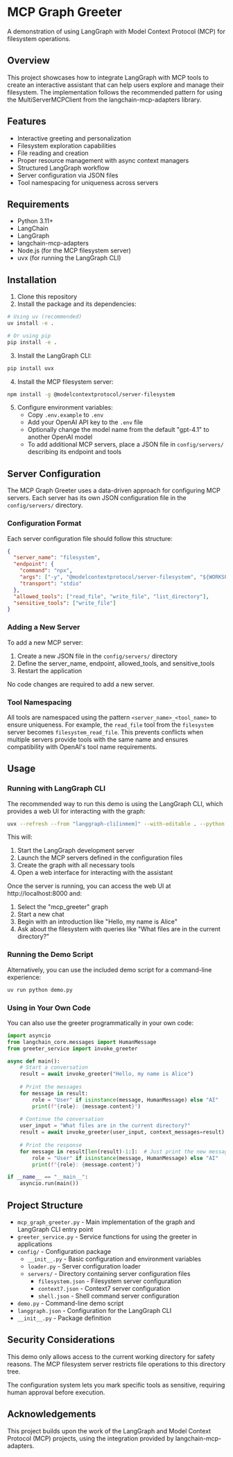 # MCP Graph Greeter

A demonstration of using LangGraph with Model Context Protocol (MCP) for filesystem operations.

## Overview

This project showcases how to integrate LangGraph with MCP tools to create an interactive assistant that can help users explore and manage their filesystem. The implementation follows the recommended pattern for using the MultiServerMCPClient from the langchain-mcp-adapters library.

## Features

- Interactive greeting and personalization
- Filesystem exploration capabilities
- File reading and creation
- Proper resource management with async context managers
- Structured LangGraph workflow
- Server configuration via JSON files
- Tool namespacing for uniqueness across servers

## Requirements

- Python 3.11+
- LangChain
- LangGraph
- langchain-mcp-adapters
- Node.js (for the MCP filesystem server)
- uvx (for running the LangGraph CLI)

## Installation

1. Clone this repository
2. Install the package and its dependencies:

```bash
# Using uv (recommended)
uv install -e .

# Or using pip
pip install -e .
```

3. Install the LangGraph CLI:

```bash
pip install uvx
```

4. Install the MCP filesystem server:

```bash
npm install -g @modelcontextprotocol/server-filesystem
```

5. Configure environment variables:
   - Copy `.env.example` to `.env`
   - Add your OpenAI API key to the `.env` file
   - Optionally change the model name from the default "gpt-4.1" to another OpenAI model
   - To add additional MCP servers, place a JSON file in `config/servers/` describing its endpoint and tools

## Server Configuration

The MCP Graph Greeter uses a data-driven approach for configuring MCP servers. Each server has its own JSON configuration file in the `config/servers/` directory.

### Configuration Format

Each server configuration file should follow this structure:

```json
{
  "server_name": "filesystem",
  "endpoint": {
    "command": "npx",
    "args": ["-y", "@modelcontextprotocol/server-filesystem", "${WORKSPACE_DIR}"],
    "transport": "stdio"
  },
  "allowed_tools": ["read_file", "write_file", "list_directory"],
  "sensitive_tools": ["write_file"]
}
```

### Adding a New Server

To add a new MCP server:

1. Create a new JSON file in the `config/servers/` directory
2. Define the server_name, endpoint, allowed_tools, and sensitive_tools
3. Restart the application

No code changes are required to add a new server.

### Tool Namespacing

All tools are namespaced using the pattern `<server_name>_<tool_name>` to ensure uniqueness. For example, the `read_file` tool from the `filesystem` server becomes `filesystem_read_file`. This prevents conflicts when multiple servers provide tools with the same name and ensures compatibility with OpenAI's tool name requirements.

## Usage

### Running with LangGraph CLI

The recommended way to run this demo is using the LangGraph CLI, which provides a web UI for interacting with the graph:

```bash
uvx --refresh --from "langgraph-cli[inmem]" --with-editable . --python 3.11 langgraph dev --allow-blocking
```

This will:
1. Start the LangGraph development server
2. Launch the MCP servers defined in the configuration files
3. Create the graph with all necessary tools
4. Open a web interface for interacting with the assistant

Once the server is running, you can access the web UI at http://localhost:8000 and:
1. Select the "mcp_greeter" graph
2. Start a new chat
3. Begin with an introduction like "Hello, my name is Alice"
4. Ask about the filesystem with queries like "What files are in the current directory?"

### Running the Demo Script

Alternatively, you can use the included demo script for a command-line experience:

```bash
uv run python demo.py
```

### Using in Your Own Code

You can also use the greeter programmatically in your own code:

```python
import asyncio
from langchain_core.messages import HumanMessage
from greeter_service import invoke_greeter

async def main():
    # Start a conversation
    result = await invoke_greeter("Hello, my name is Alice")
    
    # Print the messages
    for message in result:
        role = "User" if isinstance(message, HumanMessage) else "AI"
        print(f"{role}: {message.content}")
    
    # Continue the conversation
    user_input = "What files are in the current directory?"
    result = await invoke_greeter(user_input, context_messages=result)
    
    # Print the response
    for message in result[len(result)-1:]:  # Just print the new message
        role = "User" if isinstance(message, HumanMessage) else "AI"
        print(f"{role}: {message.content}")

if __name__ == "__main__":
    asyncio.run(main())
```

## Project Structure

- `mcp_graph_greeter.py` - Main implementation of the graph and LangGraph CLI entry point
- `greeter_service.py` - Service functions for using the greeter in applications
- `config/` - Configuration package
  - `__init__.py` - Basic configuration and environment variables
  - `loader.py` - Server configuration loader
  - `servers/` - Directory containing server configuration files
    - `filesystem.json` - Filesystem server configuration
    - `context7.json` - Context7 server configuration
    - `shell.json` - Shell command server configuration
- `demo.py` - Command-line demo script
- `langgraph.json` - Configuration for the LangGraph CLI
- `__init__.py` - Package definition

## Security Considerations

This demo only allows access to the current working directory for safety reasons. The MCP filesystem server restricts file operations to this directory tree.

The configuration system lets you mark specific tools as sensitive, requiring human approval before execution.

## Acknowledgements

This project builds upon the work of the LangGraph and Model Context Protocol (MCP) projects, using the integration provided by langchain-mcp-adapters.